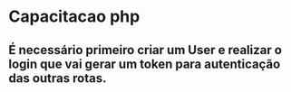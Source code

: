 # Capacitacao php

## É necessário primeiro criar um User e realizar o login que vai gerar um token para autenticação das outras rotas.
